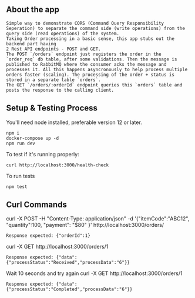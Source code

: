 ## About the app
```
Simple way to demonstrate CQRS (Command Query Responsibility Seperation) to separate the command side (write operations) from the query side (read operations) of the system.
Taking Order processing in a basic sense, this app stubs out the backend part having
2 Rest API endpoints - POST and GET.
The POST `/orders` endpoint just registers the order in the `order_req` db table, after some validations. Then the message is published to RabbitMQ where the consumer acks the message and processes it. All this happens asyncronously to help process multiple orders faster (scaling). The processing of the order + status is stored in a separate table `orders`.
The GET `/orders/:orderId` endpoint queries this `orders` table and posts the response to the calling client.
```

## Setup & Testing Process

You'll need node installed, preferable version 12 or later.

```
npm i
docker-compose up -d
npm run dev
```
To test if it's running properly:
```
curl http://localhost:3000/health-check
```
To run tests
```
npm test
```
## Curl Commands
curl -X POST -H "Content-Type: application/json" -d '{"itemCode":"ABC12", "quantity":100, "payment": "$80" }'  http://localhost:3000/orders/

```
Response expected: {"orderId":1}
```

curl -X GET http://localhost:3000/orders/1

```
Response expected: {"data":{"processStatus":"Received","processData":"6"}}
```

Wait 10 seconds and try again curl -X GET http://localhost:3000/orders/1

```
Response expected: {"data":{"processStatus":"Completed","processData":"6"}}
```